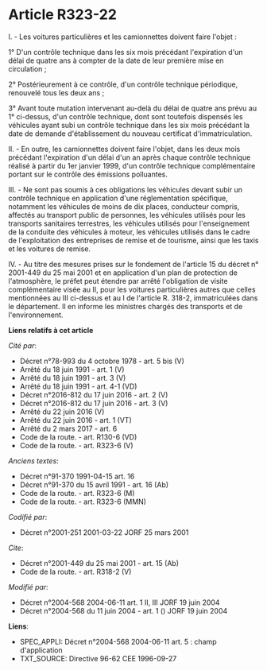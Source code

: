 # Article R323-22

I. - Les voitures particulières et les camionnettes doivent faire l'objet :

1° D'un contrôle technique dans les six mois précédant l'expiration d'un délai de quatre ans à compter de la date de leur
première mise en circulation ;

2° Postérieurement à ce contrôle, d'un contrôle technique périodique, renouvelé tous les deux ans ;

3° Avant toute mutation intervenant au-delà du délai de quatre ans prévu au 1° ci-dessus, d'un contrôle technique, dont sont
toutefois dispensés les véhicules ayant subi un contrôle technique dans les six mois précédant la date de demande
d'établissement du nouveau certificat d'immatriculation.

II. - En outre, les camionnettes doivent faire l'objet, dans les deux mois précédant l'expiration d'un délai d'un an après
chaque contrôle technique réalisé à partir du 1er janvier 1999, d'un contrôle technique complémentaire portant sur le
contrôle des émissions polluantes.

III. - Ne sont pas soumis à ces obligations les véhicules devant subir un contrôle technique en application d'une
réglementation spécifique, notamment les véhicules de moins de dix places, conducteur compris, affectés au transport public
de personnes, les véhicules utilisés pour les transports sanitaires terrestres, les véhicules utilisés pour l'enseignement de
la conduite des véhicules à moteur, les véhicules utilisés dans le cadre de l'exploitation des entreprises de remise et de
tourisme, ainsi que les taxis et les voitures de remise.

IV. - Au titre des mesures prises sur le fondement de l'article 15 du décret n° 2001-449 du 25 mai 2001 et en application
d'un plan de protection de l'atmosphère, le préfet peut étendre par arrêté l'obligation de visite complémentaire visée au II,
pour les voitures particulières autres que celles mentionnées au III ci-dessus et au I de l'article R. 318-2, immatriculées
dans le département. Il en informe les ministres chargés des transports et de l'environnement.

**Liens relatifs à cet article**

_Cité par_:

  - Décret n°78-993 du 4 octobre 1978 - art. 5 bis (V)
  - Arrêté du 18 juin 1991 - art. 1 (V)
  - Arrêté du 18 juin 1991 - art. 3 (V)
  - Arrêté du 18 juin 1991 - art. 4-1 (VD)
  - Décret n°2016-812 du 17 juin 2016 - art. 2 (V)
  - Décret n°2016-812 du 17 juin 2016 - art. 3 (V)
  - Arrêté du 22 juin 2016 (V)
  - Arrêté du 22 juin 2016 - art. 1 (VT)
  - Arrêté du 2 mars 2017 - art. 6
  - Code de la route. - art. R130-6 (VD)
  - Code de la route. - art. R323-6 (V)

_Anciens textes_:

  - Décret n°91-370 1991-04-15 art. 16
  - Décret n°91-370 du 15 avril 1991 - art. 16 (Ab)
  - Code de la route. - art. R323-6 (M)
  - Code de la route. - art. R323-6 (MMN)

_Codifié par_:

  - Décret n°2001-251 2001-03-22 JORF 25 mars 2001

_Cite_:

  - Décret n°2001-449 du 25 mai 2001 - art. 15 (Ab)
  - Code de la route. - art. R318-2 (V)

_Modifié par_:

  - Décret n°2004-568 2004-06-11 art. 1 II, III JORF 19 juin 2004
  - Décret n°2004-568 du 11 juin 2004 - art. 1 () JORF 19 juin 2004

**Liens**:

  - SPEC_APPLI: Décret n°2004-568 2004-06-11 art. 5 : champ d'application
  - TXT_SOURCE: Directive 96-62 CEE 1996-09-27
